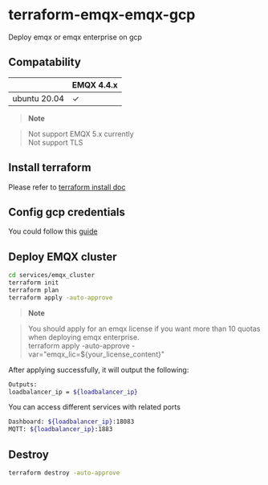 

# terraform-emqx-emqx-gcp
Deploy emqx or emqx enterprise on gcp

## Compatability

|                          | EMQX 4.4.x      | 
|--------------------------|-----------------|
| ubuntu 20.04             | ✓               | 

> **Note**

> Not support EMQX 5.x currently  
Not support TLS 


## Install terraform
Please refer to [terraform install doc](https://learn.hashicorp.com/tutorials/terraform/install-cli)


## Config gcp credentials
You could follow this
[guide](https://registry.terraform.io/providers/hashicorp/google/latest/docs/guides/getting_started#adding-credentials)


## Deploy EMQX cluster
```bash
cd services/emqx_cluster
terraform init
terraform plan
terraform apply -auto-approve
```

> **Note**

> You should apply for an emqx license if you want more than 10 quotas when deploying emqx enterprise.  
terraform apply -auto-approve -var="emqx_lic=${your_license_content}"


After applying successfully, it will output the following:

```bash
Outputs:
loadbalancer_ip = ${loadbalancer_ip}
```


You can access different services with related ports
```bash
Dashboard: ${loadbalancer_ip}:18083
MQTT: ${loadbalancer_ip}:1883
```

## Destroy
```bash
terraform destroy -auto-approve
```
